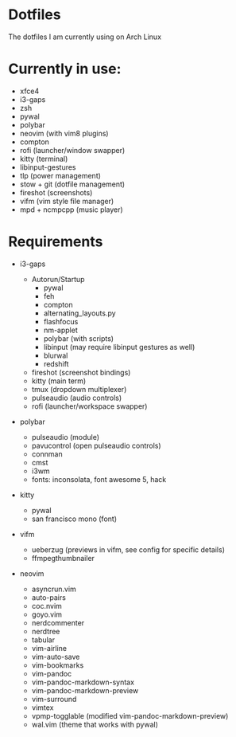 # Dotfiles
The dotfiles I am currently using on Arch Linux

# Currently in use:
- xfce4
- i3-gaps
- zsh
- pywal
- polybar
- neovim (with vim8 plugins)
- compton
- rofi (launcher/window swapper)
- kitty (terminal)
- libinput-gestures
- tlp (power management)
- stow + git (dotfile management)
- fireshot (screenshots)
- vifm (vim style file manager)
- mpd + ncmpcpp (music player)

# Requirements
- i3-gaps
    - Autorun/Startup
        - pywal
        - feh
        - compton
        - alternating_layouts.py
        - flashfocus
        - nm-applet
        - polybar (with scripts)
        - libinput (may require libinput gestures as well)
        - blurwal
        - redshift
    - fireshot (screenshot bindings)
    - kitty (main term)
    - tmux (dropdown multiplexer)
    - pulseaudio (audio controls)
    - rofi (launcher/workspace swapper)

- polybar 
    - pulseaudio (module)
    - pavucontrol (open pulseaudio controls)
    - connman 
    - cmst 
    - i3wm
    - fonts: inconsolata, font awesome 5, hack

- kitty
    - pywal
    - san francisco mono (font)

- vifm
    - ueberzug (previews in vifm, see config for specific details)
    - ffmpegthumbnailer

- neovim
    - asyncrun.vim
    - auto-pairs
    - coc.nvim
    - goyo.vim
    - nerdcommenter
    - nerdtree
    - tabular
    - vim-airline
    - vim-auto-save
    - vim-bookmarks
    - vim-pandoc
    - vim-pandoc-markdown-syntax
    - vim-pandoc-markdown-preview
    - vim-surround
    - vimtex
    - vpmp-togglable (modified vim-pandoc-markdown-preview)
    - wal.vim (theme that works with pywal)


